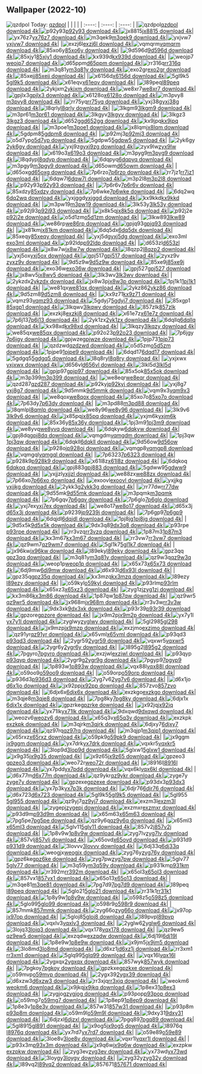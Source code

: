 ## Wallpaper (2022-10)
![qzdpol](https://w.wallhaven.cc/full/qz/wallhaven-qzdpol.png) Today: [qzdpol](https://th.wallhaven.cc/small/qz/qzdpol.jpg)
|      |      |      |
| :----: | :----: | :----: |
|![qzdpol](https://th.wallhaven.cc/small/qz/qzdpol.jpg)[qzdpol download 4k](https://wallhaven.cc/w/qzdpol)|![p92y93](https://th.wallhaven.cc/small/p9/p92y93.jpg)[p92y93 download 4k](https://wallhaven.cc/w/p92y93)|![jx8815](https://th.wallhaven.cc/small/jx/jx8815.jpg)[jx8815 download 4k](https://wallhaven.cc/w/jx8815)|
|![yx76z7](https://th.wallhaven.cc/small/yx/yx76z7.jpg)[yx76z7 download 4k](https://wallhaven.cc/w/yx76z7)|![m3qek9](https://th.wallhaven.cc/small/m3/m3qek9.jpg)[m3qek9 download 4k](https://wallhaven.cc/w/m3qek9)|![yxjvw7](https://th.wallhaven.cc/small/yx/yxjvw7.jpg)[yxjvw7 download 4k](https://wallhaven.cc/w/yxjvw7)|
|![exzj6l](https://th.wallhaven.cc/small/ex/exzj6l.jpg)[exzj6l download 4k](https://wallhaven.cc/w/exzj6l)|![vqmqrm](https://th.wallhaven.cc/small/vq/vqmqrm.jpg)[vqmqrm download 4k](https://wallhaven.cc/w/vqmqrm)|![85xo6y](https://th.wallhaven.cc/small/85/85xo6y.jpg)[85xo6y download 4k](https://wallhaven.cc/w/85xo6y)|
|![9d596d](https://th.wallhaven.cc/small/9d/9d596d.jpg)[9d596d download 4k](https://wallhaven.cc/w/9d596d)|![85xjy1](https://th.wallhaven.cc/small/85/85xjy1.jpg)[85xjy1 download 4k](https://wallhaven.cc/w/85xjy1)|![kx939d](https://th.wallhaven.cc/small/kx/kx939d.jpg)[kx939d download 4k](https://wallhaven.cc/w/kx939d)|
|![weojp7](https://th.wallhaven.cc/small/we/weojp7.jpg)[weojp7 download 4k](https://wallhaven.cc/w/weojp7)|![d65ppm](https://th.wallhaven.cc/small/d6/d65ppm.jpg)[d65ppm download 4k](https://wallhaven.cc/w/d65ppm)|![rr316q](https://th.wallhaven.cc/small/rr/rr316q.jpg)[rr316q download 4k](https://wallhaven.cc/w/rr316q)|
|![m3q81y](https://th.wallhaven.cc/small/m3/m3q81y.jpg)[m3q81y download 4k](https://wallhaven.cc/w/m3q81y)|![exo2gr](https://th.wallhaven.cc/small/ex/exo2gr.jpg)[exo2gr download 4k](https://wallhaven.cc/w/exo2gr)|![85xejj](https://th.wallhaven.cc/small/85/85xejj.jpg)[85xejj download 4k](https://wallhaven.cc/w/85xejj)|
|![x6156d](https://th.wallhaven.cc/small/x6/x6156d.jpg)[x6156d download 4k](https://wallhaven.cc/w/x6156d)|![5gl9k5](https://th.wallhaven.cc/small/5g/5gl9k5.jpg)[5gl9k5 download 4k](https://wallhaven.cc/w/5gl9k5)|![x61eqv](https://th.wallhaven.cc/small/x6/x61eqv.jpg)[x61eqv download 4k](https://wallhaven.cc/w/x61eqv)|
|![l89peq](https://th.wallhaven.cc/small/l8/l89peq.jpg)[l89peq download 4k](https://wallhaven.cc/w/l89peq)|![2ykjxm](https://th.wallhaven.cc/small/2y/2ykjxm.jpg)[2ykjxm download 4k](https://wallhaven.cc/w/2ykjxm)|![we8xr7](https://th.wallhaven.cc/small/we/we8xr7.jpg)[we8xr7 download 4k](https://wallhaven.cc/w/we8xr7)|
|![gpjlx3](https://th.wallhaven.cc/small/gp/gpjlx3.jpg)[gpjlx3 download 4k](https://wallhaven.cc/w/gpjlx3)|![x6128o](https://th.wallhaven.cc/small/x6/x6128o.jpg)[x6128o download 4k](https://wallhaven.cc/w/x6128o)|![m3pvy8](https://th.wallhaven.cc/small/m3/m3pvy8.jpg)[m3pvy8 download 4k](https://wallhaven.cc/w/m3pvy8)|
|![rr75yq](https://th.wallhaven.cc/small/rr/rr75yq.jpg)[rr75yq download 4k](https://wallhaven.cc/w/rr75yq)|![yxj38g](https://th.wallhaven.cc/small/yx/yxj38g.jpg)[yxj38g download 4k](https://wallhaven.cc/w/yxj38g)|![l8qrly](https://th.wallhaven.cc/small/l8/l8qrly.jpg)[l8qrly download 4k](https://wallhaven.cc/w/l8qrly)|
|![3lkgm9](https://th.wallhaven.cc/small/3l/3lkgm9.jpg)[3lkgm9 download 4k](https://wallhaven.cc/w/3lkgm9)|![m3pr61](https://th.wallhaven.cc/small/m3/m3pr61.jpg)[m3pr61 download 4k](https://wallhaven.cc/w/m3pr61)|![3lkgyv](https://th.wallhaven.cc/small/3l/3lkgyv.jpg)[3lkgyv download 4k](https://wallhaven.cc/w/3lkgyv)|
|![3lkgz3](https://th.wallhaven.cc/small/3l/3lkgz3.jpg)[3lkgz3 download 4k](https://wallhaven.cc/w/3lkgz3)|![d652gg](https://th.wallhaven.cc/small/d6/d652gg.jpg)[d652gg download 4k](https://wallhaven.cc/w/d652gg)|![kx9jpq](https://th.wallhaven.cc/small/kx/kx9jpq.jpg)[kx9jpq download 4k](https://wallhaven.cc/w/kx9jpq)|
|![m3poe1](https://th.wallhaven.cc/small/m3/m3poe1.jpg)[m3poe1 download 4k](https://wallhaven.cc/w/m3poe1)|![jx8lqm](https://th.wallhaven.cc/small/jx/jx8lqm.jpg)[jx8lqm download 4k](https://wallhaven.cc/w/jx8lqm)|![5gdpm8](https://th.wallhaven.cc/small/5g/5gdpm8.jpg)[5gdpm8 download 4k](https://wallhaven.cc/w/5gdpm8)|
|![p92mj3](https://th.wallhaven.cc/small/p9/p92mj3.jpg)[p92mj3 download 4k](https://wallhaven.cc/w/p92mj3)|![o5d7yp](https://th.wallhaven.cc/small/o5/o5d7yp.jpg)[o5d7yp download 4k](https://wallhaven.cc/w/o5d7yp)|![5gdpw5](https://th.wallhaven.cc/small/5g/5gdpw5.jpg)[5gdpw5 download 4k](https://wallhaven.cc/w/5gdpw5)|
|![2yk6gy](https://th.wallhaven.cc/small/2y/2yk6gy.jpg)[2yk6gy download 4k](https://wallhaven.cc/w/2yk6gy)|![yxj9zg](https://th.wallhaven.cc/small/yx/yxj9zg.jpg)[yxj9zg download 4k](https://wallhaven.cc/w/yxj9zg)|![zyx9lw](https://th.wallhaven.cc/small/zy/zyx9lw.jpg)[zyx9lw download 4k](https://wallhaven.cc/w/zyx9lw)|
|![x619o3](https://th.wallhaven.cc/small/x6/x619o3.jpg)[x619o3 download 4k](https://wallhaven.cc/w/x619o3)|![m3pyg9](https://th.wallhaven.cc/small/m3/m3pyg9.jpg)[m3pyg9 download 4k](https://wallhaven.cc/w/m3pyg9)|![l8qdyp](https://th.wallhaven.cc/small/l8/l8qdyp.jpg)[l8qdyp download 4k](https://wallhaven.cc/w/l8qdyp)|
|![6dqpyq](https://th.wallhaven.cc/small/6d/6dqpyq.jpg)[6dqpyq download 4k](https://wallhaven.cc/w/6dqpyq)|![m3pgy9](https://th.wallhaven.cc/small/m3/m3pgy9.jpg)[m3pgy9 download 4k](https://wallhaven.cc/w/m3pgy9)|![d65owm](https://th.wallhaven.cc/small/d6/d65owm.jpg)[d65owm download 4k](https://wallhaven.cc/w/d65owm)|
|![d65oxg](https://th.wallhaven.cc/small/d6/d65oxg.jpg)[d65oxg download 4k](https://wallhaven.cc/w/d65oxg)|![7p6rzo](https://th.wallhaven.cc/small/7p/7p6rzo.jpg)[7p6rzo download 4k](https://wallhaven.cc/w/7p6rzo)|![rr7jz1](https://th.wallhaven.cc/small/rr/rr7jz1.jpg)[rr7jz1 download 4k](https://wallhaven.cc/w/rr7jz1)|
|![6dqw7l](https://th.wallhaven.cc/small/6d/6dqw7l.jpg)[6dqw7l download 4k](https://wallhaven.cc/w/6dqw7l)|![m3p2l8](https://th.wallhaven.cc/small/m3/m3p2l8.jpg)[m3p2l8 download 4k](https://wallhaven.cc/w/m3p2l8)|![p92y93](https://th.wallhaven.cc/small/p9/p92y93.jpg)[p92y93 download 4k](https://wallhaven.cc/w/p92y93)|
|![7p6r6v](https://th.wallhaven.cc/small/7p/7p6r6v.jpg)[7p6r6v download 4k](https://wallhaven.cc/w/7p6r6v)|![85xdzy](https://th.wallhaven.cc/small/85/85xdzy.jpg)[85xdzy download 4k](https://wallhaven.cc/w/85xdzy)|![7p6wke](https://th.wallhaven.cc/small/7p/7p6wke.jpg)[7p6wke download 4k](https://wallhaven.cc/w/7p6wke)|
|![6dq2wq](https://th.wallhaven.cc/small/6d/6dq2wq.jpg)[6dq2wq download 4k](https://wallhaven.cc/w/6dq2wq)|![yxjggd](https://th.wallhaven.cc/small/yx/yxjggd.jpg)[yxjggd download 4k](https://wallhaven.cc/w/yxjggd)|![kx9kkd](https://th.wallhaven.cc/small/kx/kx9kkd.jpg)[kx9kkd download 4k](https://wallhaven.cc/w/kx9kkd)|
|![m3pw19](https://th.wallhaven.cc/small/m3/m3pw19.jpg)[m3pw19 download 4k](https://wallhaven.cc/w/m3pw19)|![3lk53y](https://th.wallhaven.cc/small/3l/3lk53y.jpg)[3lk53y download 4k](https://wallhaven.cc/w/3lk53y)|![p92j93](https://th.wallhaven.cc/small/p9/p92j93.jpg)[p92j93 download 4k](https://wallhaven.cc/w/p92j93)|
|![jx8k5q](https://th.wallhaven.cc/small/jx/jx8k5q.jpg)[jx8k5q download 4k](https://wallhaven.cc/w/jx8k5q)|![p92j2e](https://th.wallhaven.cc/small/p9/p92j2e.jpg)[p92j2e download 4k](https://wallhaven.cc/w/p92j2e)|![o5d1zm](https://th.wallhaven.cc/small/o5/o5d1zm.jpg)[o5d1zm download 4k](https://wallhaven.cc/w/o5d1zm)|
|![3lkw89](https://th.wallhaven.cc/small/3l/3lkw89.jpg)[3lkw89 download 4k](https://wallhaven.cc/w/3lkw89)|![we86rp](https://th.wallhaven.cc/small/we/we86rp.jpg)[we86rp download 4k](https://wallhaven.cc/w/we86rp)|![gpjq93](https://th.wallhaven.cc/small/gp/gpjq93.jpg)[gpjq93 download 4k](https://wallhaven.cc/w/gpjq93)|
|![jx81km](https://th.wallhaven.cc/small/jx/jx81km.jpg)[jx81km download 4k](https://wallhaven.cc/w/jx81km)|![6dq5dx](https://th.wallhaven.cc/small/6d/6dq5dx.jpg)[6dq5dx download 4k](https://wallhaven.cc/w/6dq5dx)|![85xeqy](https://th.wallhaven.cc/small/85/85xeqy.jpg)[85xeqy download 4k](https://wallhaven.cc/w/85xeqy)|
|![yxj5dg](https://th.wallhaven.cc/small/yx/yxj5dg.jpg)[yxj5dg download 4k](https://wallhaven.cc/w/yxj5dg)|![exo3ml](https://th.wallhaven.cc/small/ex/exo3ml.jpg)[exo3ml download 4k](https://wallhaven.cc/w/exo3ml)|![p92ldp](https://th.wallhaven.cc/small/p9/p92ldp.jpg)[p92ldp download 4k](https://wallhaven.cc/w/p92ldp)|
|![d653zl](https://th.wallhaven.cc/small/d6/d653zl.jpg)[d653zl download 4k](https://wallhaven.cc/w/d653zl)|![jx8w7w](https://th.wallhaven.cc/small/jx/jx8w7w.jpg)[jx8w7w download 4k](https://wallhaven.cc/w/jx8w7w)|![l8qzp2](https://th.wallhaven.cc/small/l8/l8qzp2.jpg)[l8qzp2 download 4k](https://wallhaven.cc/w/l8qzp2)|
|![yxj5ox](https://th.wallhaven.cc/small/yx/yxj5ox.jpg)[yxj5ox download 4k](https://wallhaven.cc/w/yxj5ox)|![gpj517](https://th.wallhaven.cc/small/gp/gpj517.jpg)[gpj517 download 4k](https://wallhaven.cc/w/gpj517)|![zyxz9v](https://th.wallhaven.cc/small/zy/zyxz9v.jpg)[zyxz9v download 4k](https://wallhaven.cc/w/zyxz9v)|
|![9d5z9w](https://th.wallhaven.cc/small/9d/9d5z9w.jpg)[9d5z9w download 4k](https://wallhaven.cc/w/9d5z9w)|![85xe9j](https://th.wallhaven.cc/small/85/85xe9j.jpg)[85xe9j download 4k](https://wallhaven.cc/w/85xe9j)|![exo36w](https://th.wallhaven.cc/small/ex/exo36w.jpg)[exo36w download 4k](https://wallhaven.cc/w/exo36w)|
|![gpj527](https://th.wallhaven.cc/small/gp/gpj527.jpg)[gpj527 download 4k](https://wallhaven.cc/w/gpj527)|![jx8wv5](https://th.wallhaven.cc/small/jx/jx8wv5.jpg)[jx8wv5 download 4k](https://wallhaven.cc/w/jx8wv5)|![3lk3wv](https://th.wallhaven.cc/small/3l/3lk3wv.jpg)[3lk3wv download 4k](https://wallhaven.cc/w/3lk3wv)|
|![2ykzdx](https://th.wallhaven.cc/small/2y/2ykzdx.jpg)[2ykzdx download 4k](https://wallhaven.cc/w/2ykzdx)|![jx8w3p](https://th.wallhaven.cc/small/jx/jx8w3p.jpg)[jx8w3p download 4k](https://wallhaven.cc/w/jx8w3p)|![1pj1k1](https://th.wallhaven.cc/small/1p/1pj1k1.jpg)[1pj1k1 download 4k](https://wallhaven.cc/w/1pj1k1)|
|![we81qx](https://th.wallhaven.cc/small/we/we81qx.jpg)[we81qx download 4k](https://wallhaven.cc/w/we81qx)|![2ykz86](https://th.wallhaven.cc/small/2y/2ykz86.jpg)[2ykz86 download 4k](https://wallhaven.cc/w/2ykz86)|![9d5zm8](https://th.wallhaven.cc/small/9d/9d5zm8.jpg)[9d5zm8 download 4k](https://wallhaven.cc/w/9d5zm8)|
|![kx9z71](https://th.wallhaven.cc/small/kx/kx9z71.jpg)[kx9z71 download 4k](https://wallhaven.cc/w/kx9z71)|![vqmz93](https://th.wallhaven.cc/small/vq/vqmz93.jpg)[vqmz93 download 4k](https://wallhaven.cc/w/vqmz93)|![5gdyj7](https://th.wallhaven.cc/small/5g/5gdyj7.jpg)[5gdyj7 download 4k](https://wallhaven.cc/w/5gdyj7)|
|![85xgp1](https://th.wallhaven.cc/small/85/85xgp1.jpg)[85xgp1 download 4k](https://wallhaven.cc/w/85xgp1)|![3lkqwv](https://th.wallhaven.cc/small/3l/3lkqwv.jpg)[3lkqwv download 4k](https://wallhaven.cc/w/3lkqwv)|![857zlk](https://th.wallhaven.cc/small/85/857zlk.jpg)[857zlk download 4k](https://wallhaven.cc/w/857zlk)|
|![exzkj8](https://th.wallhaven.cc/small/ex/exzkj8.jpg)[exzkj8 download 4k](https://wallhaven.cc/w/exzkj8)|![x61e7z](https://th.wallhaven.cc/small/x6/x61e7z.jpg)[x61e7z download 4k](https://wallhaven.cc/w/x61e7z)|![7p6j13](https://th.wallhaven.cc/small/7p/7p6j13.jpg)[7p6j13 download 4k](https://wallhaven.cc/w/7p6j13)|
|![2yk1zx](https://th.wallhaven.cc/small/2y/2yk1zx.jpg)[2yk1zx download 4k](https://wallhaven.cc/w/2yk1zx)|![6dqllq](https://th.wallhaven.cc/small/6d/6dqllq.jpg)[6dqllq download 4k](https://wallhaven.cc/w/6dqllq)|![kx98xd](https://th.wallhaven.cc/small/kx/kx98xd.jpg)[kx98xd download 4k](https://wallhaven.cc/w/kx98xd)|
|![3lkqzy](https://th.wallhaven.cc/small/3l/3lkqzy.jpg)[3lkqzy download 4k](https://wallhaven.cc/w/3lkqzy)|![we85qx](https://th.wallhaven.cc/small/we/we85qx.jpg)[we85qx download 4k](https://wallhaven.cc/w/we85qx)|![p92o23](https://th.wallhaven.cc/small/p9/p92o23.jpg)[p92o23 download 4k](https://wallhaven.cc/w/p92o23)|
|![7p6jgy](https://th.wallhaven.cc/small/7p/7p6jgy.jpg)[7p6jgy download 4k](https://wallhaven.cc/w/7p6jgy)|![gpjwze](https://th.wallhaven.cc/small/gp/gpjwze.jpg)[gpjwze download 4k](https://wallhaven.cc/w/gpjwze)|![1pjp73](https://th.wallhaven.cc/small/1p/1pjp73.jpg)[1pjp73 download 4k](https://wallhaven.cc/w/1pjp73)|
|![qzdzwd](https://th.wallhaven.cc/small/qz/qzdzwd.jpg)[qzdzwd download 4k](https://wallhaven.cc/w/qzdzwd)|![o5d5zm](https://th.wallhaven.cc/small/o5/o5d5zm.jpg)[o5d5zm download 4k](https://wallhaven.cc/w/o5d5zm)|![1pjpe9](https://th.wallhaven.cc/small/1p/1pjpe9.jpg)[1pjpe9 download 4k](https://wallhaven.cc/w/1pjpe9)|
|![6dqd17](https://th.wallhaven.cc/small/6d/6dqd17.jpg)[6dqd17 download 4k](https://wallhaven.cc/w/6dqd17)|![5gdgq5](https://th.wallhaven.cc/small/5g/5gdgq5.jpg)[5gdgq5 download 4k](https://wallhaven.cc/w/5gdgq5)|![l8q8ry](https://th.wallhaven.cc/small/l8/l8q8ry.jpg)[l8q8ry download 4k](https://wallhaven.cc/w/l8q8ry)|
|![yxjxwx](https://th.wallhaven.cc/small/yx/yxjxwx.jpg)[yxjxwx download 4k](https://wallhaven.cc/w/yxjxwx)|![d656vl](https://th.wallhaven.cc/small/d6/d656vl.jpg)[d656vl download 4k](https://wallhaven.cc/w/d656vl)|![3lkl5d](https://th.wallhaven.cc/small/3l/3lkl5d.jpg)[3lkl5d download 4k](https://wallhaven.cc/w/3lkl5d)|
|![gpjp97](https://th.wallhaven.cc/small/gp/gpjp97.jpg)[gpjp97 download 4k](https://wallhaven.cc/w/gpjp97)|![85x5ok](https://th.wallhaven.cc/small/85/85x5ok.jpg)[85x5ok download 4k](https://wallhaven.cc/w/85x5ok)|![m3p399](https://th.wallhaven.cc/small/m3/m3p399.jpg)[m3p399 download 4k](https://wallhaven.cc/w/m3p399)|
|![we8eqr](https://th.wallhaven.cc/small/we/we8eqr.jpg)[we8eqr download 4k](https://wallhaven.cc/w/we8eqr)|![qzd287](https://th.wallhaven.cc/small/qz/qzd287.jpg)[qzd287 download 4k](https://wallhaven.cc/w/qzd287)|![p92kyj](https://th.wallhaven.cc/small/p9/p92kyj.jpg)[p92kyj download 4k](https://wallhaven.cc/w/p92kyj)|
|![yxj8g7](https://th.wallhaven.cc/small/yx/yxj8g7.jpg)[yxj8g7 download 4k](https://wallhaven.cc/w/yxj8g7)|![9d5mmk](https://th.wallhaven.cc/small/9d/9d5mmk.jpg)[9d5mmk download 4k](https://wallhaven.cc/w/9d5mmk)|![vqm9x3](https://th.wallhaven.cc/small/vq/vqm9x3.jpg)[vqm9x3 download 4k](https://wallhaven.cc/w/vqm9x3)|
|![we8qox](https://th.wallhaven.cc/small/we/we8qox.jpg)[we8qox download 4k](https://wallhaven.cc/w/we8qox)|![85xo7o](https://th.wallhaven.cc/small/85/85xo7o.jpg)[85xo7o download 4k](https://wallhaven.cc/w/85xo7o)|![7p63dy](https://th.wallhaven.cc/small/7p/7p63dy.jpg)[7p63dy download 4k](https://wallhaven.cc/w/7p63dy)|
|![m3pd88](https://th.wallhaven.cc/small/m3/m3pd88.jpg)[m3pd88 download 4k](https://wallhaven.cc/w/m3pd88)|![l8qmlp](https://th.wallhaven.cc/small/l8/l8qmlp.jpg)[l8qmlp download 4k](https://wallhaven.cc/w/l8qmlp)|![we8y96](https://th.wallhaven.cc/small/we/we8y96.jpg)[we8y96 download 4k](https://wallhaven.cc/w/we8y96)|
|![3lk9v6](https://th.wallhaven.cc/small/3l/3lk9v6.jpg)[3lk9v6 download 4k](https://wallhaven.cc/w/3lk9v6)|![jx85pq](https://th.wallhaven.cc/small/jx/jx85pq.jpg)[jx85pq download 4k](https://wallhaven.cc/w/jx85pq)|![yxjm6k](https://th.wallhaven.cc/small/yx/yxjm6k.jpg)[yxjm6k download 4k](https://wallhaven.cc/w/yxjm6k)|
|![85x36y](https://th.wallhaven.cc/small/85/85x36y.jpg)[85x36y download 4k](https://wallhaven.cc/w/85x36y)|![1pj3m9](https://th.wallhaven.cc/small/1p/1pj3m9.jpg)[1pj3m9 download 4k](https://wallhaven.cc/w/1pj3m9)|![we8yvq](https://th.wallhaven.cc/small/we/we8yvq.jpg)[we8yvq download 4k](https://wallhaven.cc/w/we8yvq)|
|![6dqkyw](https://th.wallhaven.cc/small/6d/6dqkyw.jpg)[6dqkyw download 4k](https://wallhaven.cc/w/6dqkyw)|![gpj8dq](https://th.wallhaven.cc/small/gp/gpj8dq.jpg)[gpj8dq download 4k](https://wallhaven.cc/w/gpj8dq)|![vqmgdm](https://th.wallhaven.cc/small/vq/vqmgdm.jpg)[vqmgdm download 4k](https://wallhaven.cc/w/vqmgdm)|
|![1pj3qw](https://th.wallhaven.cc/small/1p/1pj3qw.jpg)[1pj3qw download 4k](https://wallhaven.cc/w/1pj3qw)|![6dqkll](https://th.wallhaven.cc/small/6d/6dqkll.jpg)[6dqkll download 4k](https://wallhaven.cc/w/6dqkll)|![9d56ow](https://th.wallhaven.cc/small/9d/9d56ow.jpg)[9d56ow download 4k](https://wallhaven.cc/w/9d56ow)|
|![p928oj](https://th.wallhaven.cc/small/p9/p928oj.jpg)[p928oj download 4k](https://wallhaven.cc/w/p928oj)|![vqmgp8](https://th.wallhaven.cc/small/vq/vqmgp8.jpg)[vqmgp8 download 4k](https://wallhaven.cc/w/vqmgp8)|![vqmgql](https://th.wallhaven.cc/small/vq/vqmgql.jpg)[vqmgql download 4k](https://wallhaven.cc/w/vqmgql)|
|![7p6323](https://th.wallhaven.cc/small/7p/7p6323.jpg)[7p6323 download 4k](https://wallhaven.cc/w/7p6323)|![p928k9](https://th.wallhaven.cc/small/p9/p928k9.jpg)[p928k9 download 4k](https://wallhaven.cc/w/p928k9)|![x61l8z](https://th.wallhaven.cc/small/x6/x61l8z.jpg)[x61l8z download 4k](https://wallhaven.cc/w/x61l8z)|
|![6dqkoq](https://th.wallhaven.cc/small/6d/6dqkoq.jpg)[6dqkoq download 4k](https://wallhaven.cc/w/6dqkoq)|![gpj883](https://th.wallhaven.cc/small/gp/gpj883.jpg)[gpj883 download 4k](https://wallhaven.cc/w/gpj883)|![5gdww9](https://th.wallhaven.cc/small/5g/5gdww9.jpg)[5gdww9 download 4k](https://wallhaven.cc/w/5gdww9)|
|![yxjjzl](https://th.wallhaven.cc/small/yx/yxjjzl.jpg)[yxjjzl download 4k](https://wallhaven.cc/w/yxjjzl)|![we88zx](https://th.wallhaven.cc/small/we/we88zx.jpg)[we88zx download 4k](https://wallhaven.cc/w/we88zx)|![7p66xo](https://th.wallhaven.cc/small/7p/7p66xo.jpg)[7p66xo download 4k](https://wallhaven.cc/w/7p66xo)|
|![exoovl](https://th.wallhaven.cc/small/ex/exoovl.jpg)[exoovl download 4k](https://wallhaven.cc/w/exoovl)|![yxjjkg](https://th.wallhaven.cc/small/yx/yxjjkg.jpg)[yxjjkg download 4k](https://wallhaven.cc/w/yxjjkg)|![2ykk3g](https://th.wallhaven.cc/small/2y/2ykk3g.jpg)[2ykk3g download 4k](https://wallhaven.cc/w/2ykk3g)|
|![rr77dw](https://th.wallhaven.cc/small/rr/rr77dw.jpg)[rr77dw download 4k](https://wallhaven.cc/w/rr77dw)|![9d55mk](https://th.wallhaven.cc/small/9d/9d55mk.jpg)[9d55mk download 4k](https://wallhaven.cc/w/9d55mk)|![m3pqmk](https://th.wallhaven.cc/small/m3/m3pqmk.jpg)[m3pqmk download 4k](https://wallhaven.cc/w/m3pqmk)|
|![7p6gqv](https://th.wallhaven.cc/small/7p/7p6gqv.jpg)[7p6gqv download 4k](https://wallhaven.cc/w/7p6gqv)|![7p6glo](https://th.wallhaven.cc/small/7p/7p6glo.jpg)[7p6glo download 4k](https://wallhaven.cc/w/7p6glo)|![yxj7ex](https://th.wallhaven.cc/small/yx/yxj7ex.jpg)[yxj7ex download 4k](https://wallhaven.cc/w/yxj7ex)|
|![we8o17](https://th.wallhaven.cc/small/we/we8o17.jpg)[we8o17 download 4k](https://wallhaven.cc/w/we8o17)|![d65x3j](https://th.wallhaven.cc/small/d6/d65x3j.jpg)[d65x3j download 4k](https://wallhaven.cc/w/d65x3j)|![p9239j](https://th.wallhaven.cc/small/p9/p9239j.jpg)[p9239j download 4k](https://wallhaven.cc/w/p9239j)|
|![7p6gp9](https://th.wallhaven.cc/small/7p/7p6gp9.jpg)[7p6gp9 download 4k](https://wallhaven.cc/w/7p6gp9)|![6dqjdl](https://th.wallhaven.cc/small/6d/6dqjdl.jpg)[6dqjdl download 4k](https://wallhaven.cc/w/6dqjdl)|![1pj8jg](https://th.wallhaven.cc/small/1p/1pj8jg.jpg)[1pj8jg download 4k](https://wallhaven.cc/w/1pj8jg)|
|![9d5x5k](https://th.wallhaven.cc/small/9d/9d5x5k.jpg)[9d5x5k download 4k](https://wallhaven.cc/w/9d5x5k)|![9dx3q8](https://th.wallhaven.cc/small/9d/9dx3q8.jpg)[9dx3q8 download 4k](https://wallhaven.cc/w/9dx3q8)|![p93rpe](https://th.wallhaven.cc/small/p9/p93rpe.jpg)[p93rpe download 4k](https://wallhaven.cc/w/p93rpe)|
|![rr3vzq](https://th.wallhaven.cc/small/rr/rr3vzq.jpg)[rr3vzq download 4k](https://wallhaven.cc/w/rr3vzq)|![1p87m3](https://th.wallhaven.cc/small/1p/1p87m3.jpg)[1p87m3 download 4k](https://wallhaven.cc/w/1p87m3)|![kx3m67](https://th.wallhaven.cc/small/kx/kx3m67.jpg)[kx3m67 download 4k](https://wallhaven.cc/w/kx3m67)|
|![rr3vw7](https://th.wallhaven.cc/small/rr/rr3vw7.jpg)[rr3vw7 download 4k](https://wallhaven.cc/w/rr3vw7)|![qz9wm7](https://th.wallhaven.cc/small/qz/qz9wm7.jpg)[qz9wm7 download 4k](https://wallhaven.cc/w/qz9wm7)|![5gl1k7](https://th.wallhaven.cc/small/5g/5gl1k7.jpg)[5gl1k7 download 4k](https://wallhaven.cc/w/5gl1k7)|
|![jx96kw](https://th.wallhaven.cc/small/jx/jx96kw.jpg)[jx96kw download 4k](https://wallhaven.cc/w/jx96kw)|![l89eky](https://th.wallhaven.cc/small/l8/l89eky.jpg)[l89eky download 4k](https://wallhaven.cc/w/l89eky)|![gpz3qq](https://th.wallhaven.cc/small/gp/gpz3qq.jpg)[gpz3qq download 4k](https://wallhaven.cc/w/gpz3qq)|
|![m3q81y](https://th.wallhaven.cc/small/m3/m3q81y.jpg)[m3q81y download 4k](https://wallhaven.cc/w/m3q81y)|![qz9w3q](https://th.wallhaven.cc/small/qz/qz9w3q.jpg)[qz9w3q download 4k](https://wallhaven.cc/w/qz9w3q)|![weop1p](https://th.wallhaven.cc/small/we/weop1p.jpg)[weop1p download 4k](https://wallhaven.cc/w/weop1p)|
|![x65x73](https://th.wallhaven.cc/small/x6/x65x73.jpg)[x65x73 download 4k](https://wallhaven.cc/w/x65x73)|![6dj9mw](https://th.wallhaven.cc/small/6d/6dj9mw.jpg)[6dj9mw download 4k](https://wallhaven.cc/w/6dj9mw)|![d6x93l](https://th.wallhaven.cc/small/d6/d6x93l.jpg)[d6x93l download 4k](https://wallhaven.cc/w/d6x93l)|
|![gpz35q](https://th.wallhaven.cc/small/gp/gpz35q.jpg)[gpz35q download 4k](https://wallhaven.cc/w/gpz35q)|![kx3mzq](https://th.wallhaven.cc/small/kx/kx3mzq.jpg)[kx3mzq download 4k](https://wallhaven.cc/w/kx3mzq)|![l89ezy](https://th.wallhaven.cc/small/l8/l89ezy.jpg)[l89ezy download 4k](https://wallhaven.cc/w/l89ezy)|
|![o59kyl](https://th.wallhaven.cc/small/o5/o59kyl.jpg)[o59kyl download 4k](https://wallhaven.cc/w/o59kyl)|![p93rlm](https://th.wallhaven.cc/small/p9/p93rlm.jpg)[p93rlm download 4k](https://wallhaven.cc/w/p93rlm)|![x65xz3](https://th.wallhaven.cc/small/x6/x65xz3.jpg)[x65xz3 download 4k](https://wallhaven.cc/w/x65xz3)|
|![zyg1zj](https://th.wallhaven.cc/small/zy/zyg1zj.jpg)[zyg1zj download 4k](https://wallhaven.cc/w/zyg1zj)|![kx3m86](https://th.wallhaven.cc/small/kx/kx3m86.jpg)[kx3m86 download 4k](https://wallhaven.cc/w/kx3m86)|![1p87qw](https://th.wallhaven.cc/small/1p/1p87qw.jpg)[1p87qw download 4k](https://wallhaven.cc/w/1p87qw)|
|![qz9wr5](https://th.wallhaven.cc/small/qz/qz9wr5.jpg)[qz9wr5 download 4k](https://wallhaven.cc/w/qz9wr5)|![jx968m](https://th.wallhaven.cc/small/jx/jx968m.jpg)[jx968m download 4k](https://wallhaven.cc/w/jx968m)|![rr3v3w](https://th.wallhaven.cc/small/rr/rr3v3w.jpg)[rr3v3w download 4k](https://wallhaven.cc/w/rr3v3w)|
|![9dx3xk](https://th.wallhaven.cc/small/9d/9dx3xk.jpg)[9dx3xk download 4k](https://wallhaven.cc/w/9dx3xk)|![p93r39](https://th.wallhaven.cc/small/p9/p93r39.jpg)[p93r39 download 4k](https://wallhaven.cc/w/p93r39)|![gpzore](https://th.wallhaven.cc/small/gp/gpzore.jpg)[gpzore download 4k](https://wallhaven.cc/w/gpzore)|
|![jx9m2p](https://th.wallhaven.cc/small/jx/jx9m2p.jpg)[jx9m2p download 4k](https://wallhaven.cc/w/jx9m2p)|![yx7y1l](https://th.wallhaven.cc/small/yx/yx7y1l.jpg)[yx7y1l download 4k](https://wallhaven.cc/w/yx7y1l)|![zyglwy](https://th.wallhaven.cc/small/zy/zyglwy.jpg)[zyglwy download 4k](https://wallhaven.cc/w/zyglwy)|
|![5gl298](https://th.wallhaven.cc/small/5g/5gl298.jpg)[5gl298 download 4k](https://wallhaven.cc/w/5gl298)|![jx9mzp](https://th.wallhaven.cc/small/jx/jx9mzp.jpg)[jx9mzp download 4k](https://wallhaven.cc/w/jx9mzp)|![exzjmo](https://th.wallhaven.cc/small/ex/exzjmo.jpg)[exzjmo download 4k](https://wallhaven.cc/w/exzjmo)|
|![qz91yr](https://th.wallhaven.cc/small/qz/qz91yr.jpg)[qz91yr download 4k](https://wallhaven.cc/w/qz91yr)|![x65vml](https://th.wallhaven.cc/small/x6/x65vml.jpg)[x65vml download 4k](https://wallhaven.cc/w/x65vml)|![p93qd3](https://th.wallhaven.cc/small/p9/p93qd3.jpg)[p93qd3 download 4k](https://wallhaven.cc/w/p93qd3)|
|![2ygr59](https://th.wallhaven.cc/small/2y/2ygr59.jpg)[2ygr59 download 4k](https://wallhaven.cc/w/2ygr59)|![vqxwr5](https://th.wallhaven.cc/small/vq/vqxwr5.jpg)[vqxwr5 download 4k](https://wallhaven.cc/w/vqxwr5)|![2ygr6y](https://th.wallhaven.cc/small/2y/2ygr6y.jpg)[2ygr6y download 4k](https://wallhaven.cc/w/2ygr6y)|
|![l895g2](https://th.wallhaven.cc/small/l8/l895g2.jpg)[l895g2 download 4k](https://wallhaven.cc/w/l895g2)|![7pgyro](https://th.wallhaven.cc/small/7p/7pgyro.jpg)[7pgyro download 4k](https://wallhaven.cc/w/7pgyro)|![exzjwl](https://th.wallhaven.cc/small/ex/exzjwl.jpg)[exzjwl download 4k](https://wallhaven.cc/w/exzjwl)|
|![p93qyp](https://th.wallhaven.cc/small/p9/p93qyp.jpg)[p93qyp download 4k](https://wallhaven.cc/w/p93qyp)|![2ygr9g](https://th.wallhaven.cc/small/2y/2ygr9g.jpg)[2ygr9g download 4k](https://wallhaven.cc/w/2ygr9g)|![7pgyp9](https://th.wallhaven.cc/small/7p/7pgyp9.jpg)[7pgyp9 download 4k](https://wallhaven.cc/w/7pgyp9)|
|![1p893w](https://th.wallhaven.cc/small/1p/1p893w.jpg)[1p893w download 4k](https://wallhaven.cc/w/1p893w)|![vqx88l](https://th.wallhaven.cc/small/vq/vqx88l.jpg)[vqx88l download 4k](https://wallhaven.cc/w/vqx88l)|![o59oo9](https://th.wallhaven.cc/small/o5/o59oo9.jpg)[o59oo9 download 4k](https://wallhaven.cc/w/o59oo9)|
|![o59orp](https://th.wallhaven.cc/small/o5/o59orp.jpg)[o59orp download 4k](https://wallhaven.cc/w/o59orp)|![p936d3](https://th.wallhaven.cc/small/p9/p936d3.jpg)[p936d3 download 4k](https://wallhaven.cc/w/p936d3)|![2yg7v6](https://th.wallhaven.cc/small/2y/2yg7v6.jpg)[2yg7v6 download 4k](https://wallhaven.cc/w/2yg7v6)|
|![d6x1jo](https://th.wallhaven.cc/small/d6/d6x1jo.jpg)[d6x1jo download 4k](https://wallhaven.cc/w/d6x1jo)|![jx92pp](https://th.wallhaven.cc/small/jx/jx92pp.jpg)[jx92pp download 4k](https://wallhaven.cc/w/jx92pp)|![857zvo](https://th.wallhaven.cc/small/85/857zvo.jpg)[857zvo download 4k](https://wallhaven.cc/w/857zvo)|
|![6djx6x](https://th.wallhaven.cc/small/6d/6djx6x.jpg)[6djx6x download 4k](https://wallhaven.cc/w/6djx6x)|![exzkgo](https://th.wallhaven.cc/small/ex/exzkgo.jpg)[exzkgo download 4k](https://wallhaven.cc/w/exzkgo)|![m3qje8](https://th.wallhaven.cc/small/m3/m3qje8.jpg)[m3qje8 download 4k](https://wallhaven.cc/w/m3qje8)|
|![7pg8ky](https://th.wallhaven.cc/small/7p/7pg8ky.jpg)[7pg8ky download 4k](https://wallhaven.cc/w/7pg8ky)|![6djx1x](https://th.wallhaven.cc/small/6d/6djx1x.jpg)[6djx1x download 4k](https://wallhaven.cc/w/6djx1x)|![gpzrke](https://th.wallhaven.cc/small/gp/gpzrke.jpg)[gpzrke download 4k](https://wallhaven.cc/w/gpzrke)|
|![jx92jq](https://th.wallhaven.cc/small/jx/jx92jq.jpg)[jx92jq download 4k](https://wallhaven.cc/w/jx92jq)|![yx71lk](https://th.wallhaven.cc/small/yx/yx71lk.jpg)[yx71lk download 4k](https://wallhaven.cc/w/yx71lk)|![9dxqwd](https://th.wallhaven.cc/small/9d/9dxqwd.jpg)[9dxqwd download 4k](https://wallhaven.cc/w/9dxqwd)|
|![weozv6](https://th.wallhaven.cc/small/we/weozv6.jpg)[weozv6 download 4k](https://wallhaven.cc/w/weozv6)|![x65q3v](https://th.wallhaven.cc/small/x6/x65q3v.jpg)[x65q3v download 4k](https://wallhaven.cc/w/x65q3v)|![exzkpk](https://th.wallhaven.cc/small/ex/exzkpk.jpg)[exzkpk download 4k](https://wallhaven.cc/w/exzkpk)|
|![m3qjrk](https://th.wallhaven.cc/small/m3/m3qjrk.jpg)[m3qjrk download 4k](https://wallhaven.cc/w/m3qjrk)|![6djxy7](https://th.wallhaven.cc/small/6d/6djxy7.jpg)[6djxy7 download 4k](https://wallhaven.cc/w/6djxy7)|![qz97rq](https://th.wallhaven.cc/small/qz/qz97rq.jpg)[qz97rq download 4k](https://wallhaven.cc/w/qz97rq)|
|![m3qjp1](https://th.wallhaven.cc/small/m3/m3qjp1.jpg)[m3qjp1 download 4k](https://wallhaven.cc/w/m3qjp1)|![x65rxz](https://th.wallhaven.cc/small/x6/x65rxz.jpg)[x65rxz download 4k](https://wallhaven.cc/w/x65rxz)|![o59pk9](https://th.wallhaven.cc/small/o5/o59pk9.jpg)[o59pk9 download 4k](https://wallhaven.cc/w/o59pk9)|
|![jx9ggm](https://th.wallhaven.cc/small/jx/jx9ggm.jpg)[jx9ggm download 4k](https://wallhaven.cc/w/jx9ggm)|![yx7drk](https://th.wallhaven.cc/small/yx/yx7drk.jpg)[yx7drk download 4k](https://wallhaven.cc/w/yx7drk)|![vqxkr5](https://th.wallhaven.cc/small/vq/vqxkr5.jpg)[vqxkr5 download 4k](https://wallhaven.cc/w/vqxkr5)|
|![3lop9d](https://th.wallhaven.cc/small/3l/3lop9d.jpg)[3lop9d download 4k](https://wallhaven.cc/w/3lop9d)|![5glxw1](https://th.wallhaven.cc/small/5g/5glxw1.jpg)[5glxw1 download 4k](https://wallhaven.cc/w/5glxw1)|![jx9g35](https://th.wallhaven.cc/small/jx/jx9g35.jpg)[jx9g35 download 4k](https://wallhaven.cc/w/jx9g35)|
|![jx9z65](https://th.wallhaven.cc/small/jx/jx9z65.jpg)[jx9z65 download 4k](https://wallhaven.cc/w/jx9z65)|![gpzeo3](https://th.wallhaven.cc/small/gp/gpzeo3.jpg)[gpzeo3 download 4k](https://wallhaven.cc/w/gpzeo3)|![weo72r](https://th.wallhaven.cc/small/we/weo72r.jpg)[weo72r download 4k](https://wallhaven.cc/w/weo72r)|
|![l8916l](https://th.wallhaven.cc/small/l8/l8916l.jpg)[l8916l download 4k](https://wallhaven.cc/w/l8916l)|![yx7pdd](https://th.wallhaven.cc/small/yx/yx7pdd.jpg)[yx7pdd download 4k](https://wallhaven.cc/w/yx7pdd)|![vqx6kl](https://th.wallhaven.cc/small/vq/vqx6kl.jpg)[vqx6kl download 4k](https://wallhaven.cc/w/vqx6kl)|
|![d6x77m](https://th.wallhaven.cc/small/d6/d6x77m.jpg)[d6x77m download 4k](https://wallhaven.cc/w/d6x77m)|![qz9ykr](https://th.wallhaven.cc/small/qz/qz9ykr.jpg)[qz9ykr download 4k](https://wallhaven.cc/w/qz9ykr)|![zyge7y](https://th.wallhaven.cc/small/zy/zyge7y.jpg)[zyge7y download 4k](https://wallhaven.cc/w/zyge7y)|
|![gpzexe](https://th.wallhaven.cc/small/gp/gpzexe.jpg)[gpzexe download 4k](https://wallhaven.cc/w/gpzexe)|![p93dx3](https://th.wallhaven.cc/small/p9/p93dx3.jpg)[p93dx3 download 4k](https://wallhaven.cc/w/p93dx3)|![yx7p3k](https://th.wallhaven.cc/small/yx/yx7p3k.jpg)[yx7p3k download 4k](https://wallhaven.cc/w/yx7p3k)|
|![6djr76](https://th.wallhaven.cc/small/6d/6djr76.jpg)[6djr76 download 4k](https://wallhaven.cc/w/6djr76)|![d6x723](https://th.wallhaven.cc/small/d6/d6x723.jpg)[d6x723 download 4k](https://wallhaven.cc/w/d6x723)|![5gl9k5](https://th.wallhaven.cc/small/5g/5gl9k5.jpg)[5gl9k5 download 4k](https://wallhaven.cc/w/5gl9k5)|
|![5gl955](https://th.wallhaven.cc/small/5g/5gl955.jpg)[5gl955 download 4k](https://wallhaven.cc/w/5gl955)|![qz9yj7](https://th.wallhaven.cc/small/qz/qz9yj7.jpg)[qz9yj7 download 4k](https://wallhaven.cc/w/qz9yj7)|![exzm3l](https://th.wallhaven.cc/small/ex/exzm3l.jpg)[exzm3l download 4k](https://wallhaven.cc/w/exzm3l)|
|![zygepj](https://th.wallhaven.cc/small/zy/zygepj.jpg)[zygepj download 4k](https://wallhaven.cc/w/zygepj)|![exzmxr](https://th.wallhaven.cc/small/ex/exzmxr.jpg)[exzmxr download 4k](https://wallhaven.cc/w/exzmxr)|![p93d9m](https://th.wallhaven.cc/small/p9/p93d9m.jpg)[p93d9m download 4k](https://wallhaven.cc/w/p93d9m)|
|![x65m63](https://th.wallhaven.cc/small/x6/x65m63.jpg)[x65m63 download 4k](https://wallhaven.cc/w/x65m63)|![7pg5pe](https://th.wallhaven.cc/small/7p/7pg5pe.jpg)[7pg5pe download 4k](https://wallhaven.cc/w/7pg5pe)|![qz9y6q](https://th.wallhaven.cc/small/qz/qz9y6q.jpg)[qz9y6q download 4k](https://wallhaven.cc/w/qz9y6q)|
|![x65ml3](https://th.wallhaven.cc/small/x6/x65ml3.jpg)[x65ml3 download 4k](https://wallhaven.cc/w/x65ml3)|![5glv11](https://th.wallhaven.cc/small/5g/5glv11.jpg)[5glv11 download 4k](https://wallhaven.cc/w/5glv11)|![857v2j](https://th.wallhaven.cc/small/85/857v2j.jpg)[857v2j download 4k](https://wallhaven.cc/w/857v2j)|
|![1p8v9w](https://th.wallhaven.cc/small/1p/1p8v9w.jpg)[1p8v9w download 4k](https://wallhaven.cc/w/1p8v9w)|![zyg7lv](https://th.wallhaven.cc/small/zy/zyg7lv.jpg)[zyg7lv download 4k](https://wallhaven.cc/w/zyg7lv)|![857vlj](https://th.wallhaven.cc/small/85/857vlj.jpg)[857vlj download 4k](https://wallhaven.cc/w/857vlj)|
|![x65ovd](https://th.wallhaven.cc/small/x6/x65ovd.jpg)[x65ovd download 4k](https://wallhaven.cc/w/x65ovd)|![p931d9](https://th.wallhaven.cc/small/p9/p931d9.jpg)[p931d9 download 4k](https://wallhaven.cc/w/p931d9)|![3lovvv](https://th.wallhaven.cc/small/3l/3lovvv.jpg)[3lovvv download 4k](https://wallhaven.cc/w/3lovvv)|
|![6dj33q](https://th.wallhaven.cc/small/6d/6dj33q.jpg)[6dj33q download 4k](https://wallhaven.cc/w/6dj33q)|![weogjx](https://th.wallhaven.cc/small/we/weogjx.jpg)[weogjx download 4k](https://wallhaven.cc/w/weogjx)|![zyg76y](https://th.wallhaven.cc/small/zy/zyg76y.jpg)[zyg76y download 4k](https://wallhaven.cc/w/zyg76y)|
|![gpz6ke](https://th.wallhaven.cc/small/gp/gpz6ke.jpg)[gpz6ke download 4k](https://wallhaven.cc/w/gpz6ke)|![zyg7pw](https://th.wallhaven.cc/small/zy/zyg7pw.jpg)[zyg7pw download 4k](https://wallhaven.cc/w/zyg7pw)|![5glv77](https://th.wallhaven.cc/small/5g/5glv77.jpg)[5glv77 download 4k](https://wallhaven.cc/w/5glv77)|
|![m3q59y](https://th.wallhaven.cc/small/m3/m3q59y.jpg)[m3q59y download 4k](https://wallhaven.cc/w/m3q59y)|![p931km](https://th.wallhaven.cc/small/p9/p931km.jpg)[p931km download 4k](https://wallhaven.cc/w/p931km)|![rr392m](https://th.wallhaven.cc/small/rr/rr392m.jpg)[rr392m download 4k](https://wallhaven.cc/w/rr392m)|
|![x65ol3](https://th.wallhaven.cc/small/x6/x65ol3.jpg)[x65ol3 download 4k](https://wallhaven.cc/w/x65ol3)|![857vx1](https://th.wallhaven.cc/small/85/857vx1.jpg)[857vx1 download 4k](https://wallhaven.cc/w/857vx1)|![x65o13](https://th.wallhaven.cc/small/x6/x65o13.jpg)[x65o13 download 4k](https://wallhaven.cc/w/x65o13)|
|![m3qe81](https://th.wallhaven.cc/small/m3/m3qe81.jpg)[m3qe81 download 4k](https://wallhaven.cc/w/m3qe81)|![7pg7d9](https://th.wallhaven.cc/small/7p/7pg7d9.jpg)[7pg7d9 download 4k](https://wallhaven.cc/w/7pg7d9)|![l89peq](https://th.wallhaven.cc/small/l8/l89peq.jpg)[l89peq download 4k](https://wallhaven.cc/w/l89peq)|
|![5glo21](https://th.wallhaven.cc/small/5g/5glo21.jpg)[5glo21 download 4k](https://wallhaven.cc/w/5glo21)|![rr31k1](https://th.wallhaven.cc/small/rr/rr31k1.jpg)[rr31k1 download 4k](https://wallhaven.cc/w/rr31k1)|![1p8y9w](https://th.wallhaven.cc/small/1p/1p8y9w.jpg)[1p8y9w download 4k](https://wallhaven.cc/w/1p8y9w)|
|![o598z5](https://th.wallhaven.cc/small/o5/o598z5.jpg)[o598z5 download 4k](https://wallhaven.cc/w/o598z5)|![5glo99](https://th.wallhaven.cc/small/5g/5glo99.jpg)[5glo99 download 4k](https://wallhaven.cc/w/5glo99)|![o598r9](https://th.wallhaven.cc/small/o5/o598r9.jpg)[o598r9 download 4k](https://wallhaven.cc/w/o598r9)|
|![857mmk](https://th.wallhaven.cc/small/85/857mmk.jpg)[857mmk download 4k](https://wallhaven.cc/w/857mmk)|![zyg66o](https://th.wallhaven.cc/small/zy/zyg66o.jpg)[zyg66o download 4k](https://wallhaven.cc/w/zyg66o)|![jx97op](https://th.wallhaven.cc/small/jx/jx97op.jpg)[jx97op download 4k](https://wallhaven.cc/w/jx97op)|
|![5gloj8](https://th.wallhaven.cc/small/5g/5gloj8.jpg)[5gloj8 download 4k](https://wallhaven.cc/w/5gloj8)|![l89pvp](https://th.wallhaven.cc/small/l8/l89pvp.jpg)[l89pvp download 4k](https://wallhaven.cc/w/l89pvp)|![vqxlv3](https://th.wallhaven.cc/small/vq/vqxlv3.jpg)[vqxlv3 download 4k](https://wallhaven.cc/w/vqxlv3)|
|![2yglw6](https://th.wallhaven.cc/small/2y/2yglw6.jpg)[2yglw6 download 4k](https://wallhaven.cc/w/2yglw6)|![3lojq3](https://th.wallhaven.cc/small/3l/3lojq3.jpg)[3lojq3 download 4k](https://wallhaven.cc/w/3lojq3)|![vqx178](https://th.wallhaven.cc/small/vq/vqx178.jpg)[vqx178 download 4k](https://wallhaven.cc/w/vqx178)|
|![qz9ew5](https://th.wallhaven.cc/small/qz/qz9ew5.jpg)[qz9ew5 download 4k](https://wallhaven.cc/w/qz9ew5)|![exzqdw](https://th.wallhaven.cc/small/ex/exzqdw.jpg)[exzqdw download 4k](https://wallhaven.cc/w/exzqdw)|![6dj19l](https://th.wallhaven.cc/small/6d/6dj19l.jpg)[6dj19l download 4k](https://wallhaven.cc/w/6dj19l)|
|![1p8e9w](https://th.wallhaven.cc/small/1p/1p8e9w.jpg)[1p8e9w download 4k](https://wallhaven.cc/w/1p8e9w)|![jx9jm5](https://th.wallhaven.cc/small/jx/jx9jm5.jpg)[jx9jm5 download 4k](https://wallhaven.cc/w/jx9jm5)|![3lo8md](https://th.wallhaven.cc/small/3l/3lo8md.jpg)[3lo8md download 4k](https://wallhaven.cc/w/3lo8md)|
|![d6xz1j](https://th.wallhaven.cc/small/d6/d6xz1j.jpg)[d6xz1j download 4k](https://wallhaven.cc/w/d6xz1j)|![rr3xm1](https://th.wallhaven.cc/small/rr/rr3xm1.jpg)[rr3xm1 download 4k](https://wallhaven.cc/w/rr3xm1)|![5glq99](https://th.wallhaven.cc/small/5g/5glq99.jpg)[5glq99 download 4k](https://wallhaven.cc/w/5glq99)|
|![vqx16l](https://th.wallhaven.cc/small/vq/vqx16l.jpg)[vqx16l download 4k](https://wallhaven.cc/w/vqx16l)|![2ygxqx](https://th.wallhaven.cc/small/2y/2ygxqx.jpg)[2ygxqx download 4k](https://wallhaven.cc/w/2ygxqx)|![857wyk](https://th.wallhaven.cc/small/85/857wyk.jpg)[857wyk download 4k](https://wallhaven.cc/w/857wyk)|
|![7pgkoy](https://th.wallhaven.cc/small/7p/7pgkoy.jpg)[7pgkoy download 4k](https://wallhaven.cc/w/7pgkoy)|![gpzkxe](https://th.wallhaven.cc/small/gp/gpzkxe.jpg)[gpzkxe download 4k](https://wallhaven.cc/w/gpzkxe)|![o59mvp](https://th.wallhaven.cc/small/o5/o59mvp.jpg)[o59mvp download 4k](https://wallhaven.cc/w/o59mvp)|
|![2ygx39](https://th.wallhaven.cc/small/2y/2ygx39.jpg)[2ygx39 download 4k](https://wallhaven.cc/w/2ygx39)|![d6xzw3](https://th.wallhaven.cc/small/d6/d6xzw3.jpg)[d6xzw3 download 4k](https://wallhaven.cc/w/d6xzw3)|![rr3xjq](https://th.wallhaven.cc/small/rr/rr3xjq.jpg)[rr3xjq download 4k](https://wallhaven.cc/w/rr3xjq)|
|![weokm6](https://th.wallhaven.cc/small/we/weokm6.jpg)[weokm6 download 4k](https://wallhaven.cc/w/weokm6)|![jx9jkq](https://th.wallhaven.cc/small/jx/jx9jkq.jpg)[jx9jkq download 4k](https://wallhaven.cc/w/jx9jkq)|![1p8ex3](https://th.wallhaven.cc/small/1p/1p8ex3.jpg)[1p8ex3 download 4k](https://wallhaven.cc/w/1p8ex3)|
|![zygjog](https://th.wallhaven.cc/small/zy/zygjog.jpg)[zygjog download 4k](https://wallhaven.cc/w/zygjog)|![p93pop](https://th.wallhaven.cc/small/p9/p93pop.jpg)[p93pop download 4k](https://wallhaven.cc/w/p93pop)|![o59mg7](https://th.wallhaven.cc/small/o5/o59mg7.jpg)[o59mg7 download 4k](https://wallhaven.cc/w/o59mg7)|
|![1p8ep9](https://th.wallhaven.cc/small/1p/1p8ep9.jpg)[1p8ep9 download 4k](https://wallhaven.cc/w/1p8ep9)|![1p8e3v](https://th.wallhaven.cc/small/1p/1p8e3v.jpg)[1p8e3v download 4k](https://wallhaven.cc/w/1p8e3v)|![857w31](https://th.wallhaven.cc/small/85/857w31.jpg)[857w31 download 4k](https://wallhaven.cc/w/857w31)|
|![p93p8m](https://th.wallhaven.cc/small/p9/p93p8m.jpg)[p93p8m download 4k](https://wallhaven.cc/w/p93p8m)|![o59m9l](https://th.wallhaven.cc/small/o5/o59m9l.jpg)[o59m9l download 4k](https://wallhaven.cc/w/o59m9l)|![9dxy31](https://th.wallhaven.cc/small/9d/9dxy31.jpg)[9dxy31 download 4k](https://wallhaven.cc/w/9dxy31)|
|![6djzxl](https://th.wallhaven.cc/small/6d/6djzxl.jpg)[6djzxl download 4k](https://wallhaven.cc/w/6djzxl)|![7pgq89](https://th.wallhaven.cc/small/7p/7pgq89.jpg)[7pgq89 download 4k](https://wallhaven.cc/w/7pgq89)|![5gl891](https://th.wallhaven.cc/small/5g/5gl891.jpg)[5gl891 download 4k](https://wallhaven.cc/w/5gl891)|
|![jx9og5](https://th.wallhaven.cc/small/jx/jx9og5.jpg)[jx9og5 download 4k](https://wallhaven.cc/w/jx9og5)|![l8976q](https://th.wallhaven.cc/small/l8/l8976q.jpg)[l8976q download 4k](https://wallhaven.cc/w/l8976q)|![yx7rd7](https://th.wallhaven.cc/small/yx/yx7rd7.jpg)[yx7rd7 download 4k](https://wallhaven.cc/w/yx7rd7)|
|![o59e89](https://th.wallhaven.cc/small/o5/o59e89.jpg)[o59e89 download 4k](https://wallhaven.cc/w/o59e89)|![3loe8v](https://th.wallhaven.cc/small/3l/3loe8v.jpg)[3loe8v download 4k](https://wallhaven.cc/w/3loe8v)|![vqxr1l](https://th.wallhaven.cc/small/vq/vqxr1l.jpg)[vqxr1l download 4k](https://wallhaven.cc/w/vqxr1l)|
|![p93x3m](https://th.wallhaven.cc/small/p9/p93x3m.jpg)[p93x3m download 4k](https://wallhaven.cc/w/p93x3m)|![jx9q6w](https://th.wallhaven.cc/small/jx/jx9q6w.jpg)[jx9q6w download 4k](https://wallhaven.cc/w/jx9q6w)|![exzpkw](https://th.wallhaven.cc/small/ex/exzpkw.jpg)[exzpkw download 4k](https://wallhaven.cc/w/exzpkw)|
|![zyg3ev](https://th.wallhaven.cc/small/zy/zyg3ev.jpg)[zyg3ev download 4k](https://wallhaven.cc/w/zyg3ev)|![yx73wd](https://th.wallhaven.cc/small/yx/yx73wd.jpg)[yx73wd download 4k](https://wallhaven.cc/w/yx73wd)|![3loygy](https://th.wallhaven.cc/small/3l/3loygy.jpg)[3loygy download 4k](https://wallhaven.cc/w/3loygy)|
|![zyg32y](https://th.wallhaven.cc/small/zy/zyg32y.jpg)[zyg32y download 4k](https://wallhaven.cc/w/zyg32y)|![l89vq2](https://th.wallhaven.cc/small/l8/l89vq2.jpg)[l89vq2 download 4k](https://wallhaven.cc/w/l89vq2)|![857671](https://th.wallhaven.cc/small/85/857671.jpg)[857671 download 4k](https://wallhaven.cc/w/857671)|
